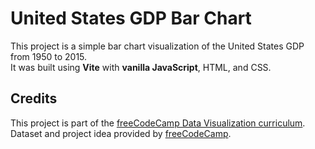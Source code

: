# United States GDP Bar Chart

This project is a simple bar chart visualization of the United States GDP from 1950 to 2015.  
It was built using **Vite** with **vanilla JavaScript**, HTML, and CSS.

## Credits

This project is part of the [freeCodeCamp Data Visualization curriculum](https://www.freecodecamp.org/learn/data-visualization/).  
Dataset and project idea provided by [freeCodeCamp](https://www.freecodecamp.org/).
